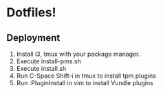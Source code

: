 # Dotfiles!

## Deployment

1. Install i3, tmux with your package manager.
2. Execute install-pms.sh
3. Execute install.sh
4. Run C-Space Shift-i in tmux to install tpm plugins
5. Run :PluginInstall in vim to install Vundle plugins

